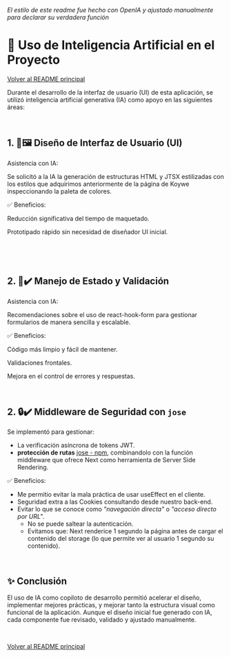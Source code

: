 *El estilo de este readme fue hecho con OpenIA y ajustado manualmente para declarar su verdadera función*

# 🤖 Uso de Inteligencia Artificial en el Proyecto

[Volver al README principal](../README.md)


Durante el desarrollo de la interfaz de usuario (UI) de esta aplicación, se utilizó inteligencia artificial generativa (IA) como apoyo en las siguientes áreas:

&nbsp;

## 1. 🎨🖼️ Diseño de Interfaz de Usuario (UI) 

Asistencia con IA:

Se solicitó a la IA la generación de estructuras HTML y JTSX estilizadas con los estilos que adquirimos anteriormente de la página de Koywe inspeccionando la paleta de colores.

✅ Beneficios:

Reducción significativa del tiempo de maquetado.

Prototipado rápido sin necesidad de diseñador UI inicial.

&nbsp;

&nbsp;

## 2. 🧩✔️ Manejo de Estado y Validación 

Asistencia con IA:

Recomendaciones sobre el uso de react-hook-form para gestionar formularios de manera sencilla y escalable.

✅ Beneficios:

Código más limpio y fácil de mantener.

Validaciones frontales.

Mejora en el control de errores y respuestas.

&nbsp;

## 2. 🔒✔️ Middleware de Seguridad con `jose`

Se implementó para gestionar:
- La verificación asíncrona de tokens JWT.
- **protección de rutas** [jose - npm](https://www.npmjs.com/package/jose), combinandolo con la función middleware que ofrece Next como herramienta de Server Side Rendering.

✅ Beneficios:

- Me permitio evitar la mala práctica de usar useEffect en el cliente.
- Seguridad extra a las Cookies consultando desde nuestro back-end.
- Evitar lo que se conoce como *"navegación directa"* o *"acceso directo por URL"*.
  - No se puede saltear la autenticación.
  - Evitamos que: Next renderice 1 segundo la página antes de cargar el contenido del storage (lo que permite ver al usuario 1 segundo su contenido).

&nbsp;

## ✨ Conclusión

El uso de IA como copiloto de desarrollo permitió acelerar el diseño, implementar mejores prácticas, y mejorar tanto la estructura visual como funcional de la aplicación. Aunque el diseño inicial fue generado con IA, cada componente fue revisado, validado y ajustado manualmente.

&nbsp;

[Volver al README principal](../README.md)
